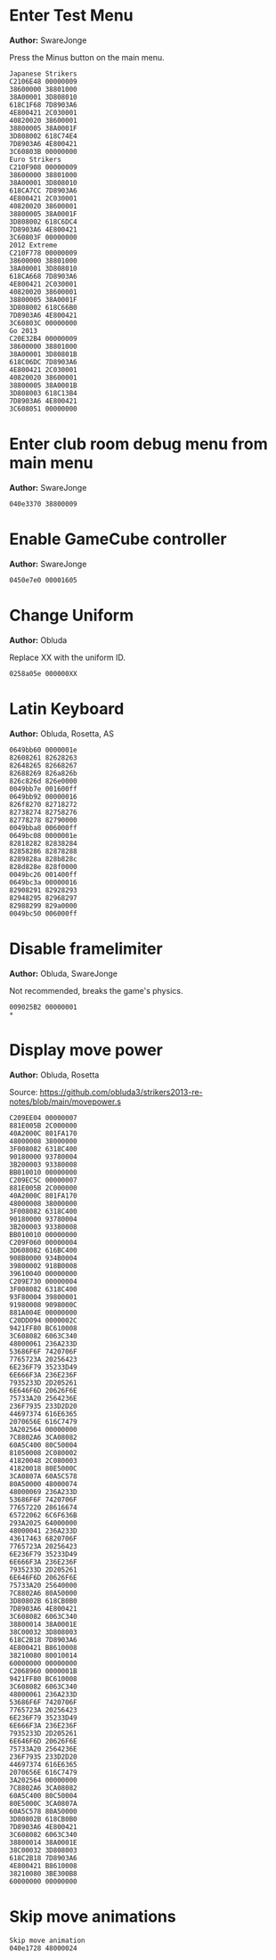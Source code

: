 # Enter Test Menu

**Author:** SwareJonge

Press the Minus button on the main menu.

```
Japanese Strikers
C2106E48 00000009
38600000 38801000
38A00001 3D808010
618C1F68 7D8903A6
4E800421 2C030001
40820020 38600001
38800005 38A0001F
3D808002 618C74E4
7D8903A6 4E800421
3C60803B 00000000
Euro Strikers
C210F908 00000009
38600000 38801000
38A00001 3D808010
618CA7CC 7D8903A6
4E800421 2C030001
40820020 38600001
38800005 38A0001F
3D808002 618C6DC4
7D8903A6 4E800421
3C60803F 00000000
2012 Extreme
C210F778 00000009
38600000 38801000
38A00001 3D808010
618CA668 7D8903A6
4E800421 2C030001
40820020 38600001
38800005 38A0001F
3D808002 618C66B0
7D8903A6 4E800421
3C60803C 00000000
Go 2013
C20E32B4 00000009
38600000 38801000
38A00001 3D80801B
618C06DC 7D8903A6
4E800421 2C030001
40820020 38600001
38800005 38A0001B
3D808003 618C13B4
7D8903A6 4E800421
3C608051 00000000
```

# Enter club room debug menu from main menu

**Author:** SwareJonge
```
040e3370 38800009
```

# Enable GameCube controller

**Author:** SwareJonge
```
0450e7e0 00001605
```

# Change Uniform

**Author:** Obluda

Replace XX with the uniform ID.
```
0258a05e 000000XX
```

# Latin Keyboard

**Author:** Obluda, Rosetta, AS
```
0649bb60 0000001e
82608261 82628263
82648265 82668267
82688269 826a826b
826c826d 826e0000
0049bb7e 001600ff
0649bb92 00000016
826f8270 82718272
82738274 82758276
82778278 82790000
0049bba8 006000ff
0649bc08 0000001e
82818282 82838284
82858286 82878288
8289828a 828b828c
828d828e 828f0000
0049bc26 001400ff
0649bc3a 00000016
82908291 82928293
82948295 82968297
82988299 829a0000
0049bc50 006000ff
```

# Disable framelimiter

**Author:** Obluda, SwareJonge

Not recommended, breaks the game's physics.
```
009025B2 00000001
*
```

# Display move power

**Author:** Obluda, Rosetta

Source: https://github.com/obluda3/strikers2013-re-notes/blob/main/movepower.s
```
C209EE04 00000007
881E005B 2C000000
40A2000C 801FA170
48000008 38000000
3F008082 6318C400
90180000 93780004
3B200003 93380008
BB010010 00000000
C209EC5C 00000007
881E005B 2C000000
40A2000C 801FA170
48000008 38000000
3F008082 6318C400
90180000 93780004
3B200003 93380008
BB010010 00000000
C209F060 00000004
3D608082 616BC400
908B0000 934B0004
39800002 918B0008
39610040 00000000
C209E730 00000004
3F008082 6318C400
93F80004 39800001
91980008 9098000C
881A004E 00000000
C20DD094 0000002C
9421FF80 BC610008
3C608082 6063C340
48000061 236A233D
53686F6F 7420706F
7765723A 20256423
6E236F79 35233D49
6E666F3A 236E236F
7935233D 2D205261
6E646F6D 20626F6E
75733A20 2564236E
236F7935 233D2D20
44697374 616E6365
2070656E 616C7479
3A202564 00000000
7C8802A6 3CA08082
60A5C400 80C50004
81050008 2C080002
41820048 2C080003
41820018 80E5000C
3CA0807A 60A5C578
80A50000 48000074
48000069 236A233D
53686F6F 7420706F
77657220 28616674
65722062 6C6F636B
293A2025 64000000
48000041 236A233D
43617463 6820706F
7765723A 20256423
6E236F79 35233D49
6E666F3A 236E236F
7935233D 2D205261
6E646F6D 20626F6E
75733A20 25640000
7C8802A6 80A50000
3D80802B 618CB0B0
7D8903A6 4E800421
3C608082 6063C340
38800014 38A0001E
38C00032 3D808003
618C2B18 7D8903A6
4E800421 B8610008
38210080 80010014
60000000 00000000
C2068960 0000001B
9421FF80 BC610008
3C608082 6063C340
48000061 236A233D
53686F6F 7420706F
7765723A 20256423
6E236F79 35233D49
6E666F3A 236E236F
7935233D 2D205261
6E646F6D 20626F6E
75733A20 2564236E
236F7935 233D2D20
44697374 616E6365
2070656E 616C7479
3A202564 00000000
7C8802A6 3CA08082
60A5C400 80C50004
80E5000C 3CA0807A
60A5C578 80A50000
3D80802B 618CB0B0
7D8903A6 4E800421
3C608082 6063C340
38800014 38A0001E
38C00032 3D808003
618C2B18 7D8903A6
4E800421 B8610008
38210080 3BE300B8
60000000 00000000
```

# Skip move animations

```
Skip move animation
040e1728 48000024
```
